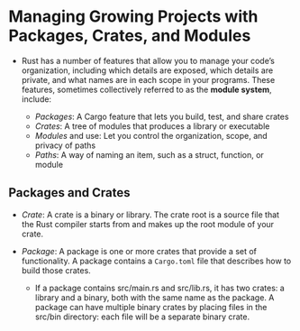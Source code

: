 # Managing Growing Projects with Packages, Crates, and Modules

- Rust has a number of features that allow you to manage your code’s organization, including which details are exposed, which details are private, and what names are in each scope in your programs. These features, sometimes collectively referred to as the __module system__, include:

  - *Packages*: A Cargo feature that lets you build, test, and share crates
  - *Crates*: A tree of modules that produces a library or executable
  - *Modules* and use: Let you control the organization, scope, and privacy of paths
  - *Paths*: A way of naming an item, such as a struct, function, or module

## Packages and Crates

- *Crate*: A crate is a binary or library. The crate root is a source file that the Rust compiler starts from and makes up the root module of your crate.

- *Package*: A package is one or more crates that provide a set of functionality. A package contains a `Cargo.toml` file that describes how to build those crates.

  -  If a package contains src/main.rs and src/lib.rs, it has two crates: a library and a binary, both with the same name as the package. A package can have multiple binary crates by placing files in the src/bin directory: each file will be a separate binary crate.

